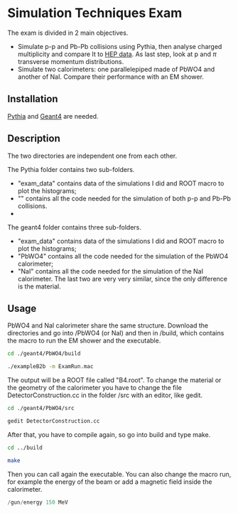 # Simulation Techniques Exam

The exam is divided in 2 main objectives.
- Simulate p-p and Pb-Pb collisions using Pythia, then analyse charged multiplicity and compare It to [HEP data](https://www.hepdata.net/record/ins1614477). As last step, look at p and $\pi$ transverse momentum distributions.
- Simulate two calorimeters: one parallelepiped made of PbWO4 and another of NaI. Compare their performance with an EM shower.

## Installation

[Pythia](https://www.pythia.org) and [Geant4](https://geant4.web.cern.ch/download/11.1.1.html) are needed.

## Description

The two directories are independent one from each other.

The Pythia folder contains two sub-folders.
- "exam_data" contains data of the simulations I did and ROOT macro to plot the histograms;
- "" contains all the code needed for the simulation of both p-p and Pb-Pb collisions.
- 
The geant4 folder contains three sub-folders.
- "exam_data" contains data of the simulations I did and ROOT macro to plot the histograms;
- "PbWO4" contains all the code needed for the simulation of the PbWO4 calorimeter;
- "NaI" contains all the code needed for the simulation of the NaI calorimeter.
The last two are very very similar, since the only difference is the material.

## Usage

PbWO4 and NaI calorimeter share the same structure.
Download the directories and go into /PbWO4 (or NaI) and then in /build, which contains the macro to run the EM shower and the executable.
```bash
cd ./geant4/PbWO4/build
```

```bash
./exampleB2b -m ExamRun.mac
```
The output will be a ROOT file called "B4.root".
To change the material or the geometry of the calorimeter you have to change the file DetectorConstruction.cc in the folder /src with an editor, like gedit.
```bash
cd ./geant4/PbWO4/src

gedit DetectorConstruction.cc
```
After that, you have to compile again, so go into build and type make.

```bash
cd ../build

make
```
Then you can call again the executable.
You can also change the macro run, for example the energy of the beam or add a magnetic field inside the calorimeter.

```C++
/gun/energy 150 MeV

```
